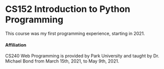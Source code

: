 # CS152 Introduction to Python Programming

This course was my first programming experience, starting in 2021.

<h4>Affiliation</h4>
CS240 Web Programming is provided by Park University and taught by Dr. Michael Bond from March 15th, 2021, to May 9th, 2021.
